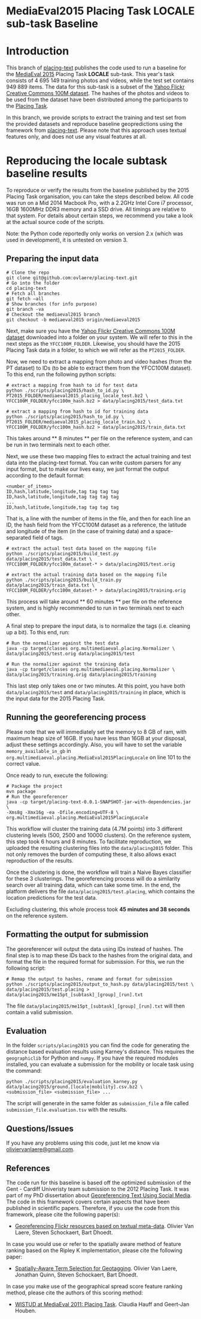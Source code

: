 MediaEval2015 Placing Task LOCALE sub-task Baseline
===================================================

# Introduction

This branch of [placing-text][placing-text] publishes the code used to run a baseline for the [MediaEval 2015][MediaEval] Placing Task **LOCALE** sub-task. This year's task consists of 4 695 149 training photos and videos, while the test set contains 949 889 items. The data for this sub-task is a subset of the [Yahoo Flickr Creative Commons 100M dataset][YFCC100M]. The hashes of the photos and videos to be used from the dataset have been distributed among the participants to the [Placing Task][Placing].

In this branch, we provide scripts to extract the training and test set from the provided datasets and reproduce baseline geopredictions using the framework from [placing-text][placing-text]. Please note that this approach uses textual features only, and does not use any visual features at all.

# Reproducing the locale subtask baseline results

To reproduce or verify the results from the baseline published by the 2015 Placing Task organisation, you can take the steps described below. All code was run on a Mid 2014 Macbook Pro, with a 2.2GHz Intel Core i7 processor, 16GB 1600MHz DDR3 memory and a SSD drive. All timings are relative to that system. For details about certain steps, we recommend you take a look at the actual source code of the scripts.

Note: the Python code reportedly only works on version 2.x (which was used in development), it is untested on version 3.

## Preparing the input data

	# Clone the repo
	git clone git@github.com:ovlaere/placing-text.git
	# Go into the folder
	cd placing-text
	# Fetch all branches
	git fetch —all
	# Show branches (for info purpose)
	git branch -va
	# Checkout the mediaeval2015 branch
	git checkout -b mediaeval2015 origin/mediaeval2015

Next, make sure you have the [Yahoo Flickr Creative Commons 100M dataset][YFCC100M] downloaded into a folder on your system. We will refer to this in the next steps as the `YFCC100M_FOLDER`. Likewise, you should have the 2015 Placing Task data in a folder, to which we will refer as the `PT2015_FOLDER`.

Now, we need to extract a mapping from photo and video hashes (from the PT dataset) to IDs (to be able to extract them from the YFCC100M dataset). To this end, run the following python scripts:

	# extract a mapping from hash to id for test data
	python ./scripts/placing2015/hash_to_id.py \
	PT2015_FOLDER/mediaeval2015_placing_locale_test.bz2 \
	YFCC100M_FOLDER/yfcc100m_hash.bz2 > data/placing2015/test_data.txt

	# extract a mapping from hash to id for training data
 	python ./scripts/placing2015/hash_to_id.py \
 	PT2015_FOLDER/mediaeval2015_placing_locale_train.bz2 \
 	YFCC100M_FOLDER/yfcc100m_hash.bz2 > data/placing2015/train_data.txt

This takes around ** 8 minutes ** per file on the reference system, and can be run in two terminals next to each other.

Next, we use these two mapping files to extract the actual training and test data into the placing-text format. You can write custom parsers for any input format, but to make our lives easy, we just format the output according to the default format:

	<number_of_items>
    ID,hash,latitude,longitude,tag tag tag tag
    ID,hash,latitude,longitude,tag tag tag tag
    ...
    ID,hash,latitude,longitude,tag tag tag tag

That is, a line with the number of items in the file, and then for each line an ID, the hash field from the YFCC100M dataset as a reference, the latitude and longitude of the
item (in the case of training data) and a space-separated field of tags.

	# extract the actual test data based on the mapping file
	python ./scripts/placing2015/build_test.py data/placing2015/test_data.txt \
	YFCC100M_FOLDER/yfcc100m_dataset-* > data/placing2015/test.orig

	# extract the actual training data based on the mapping file
	python ./scripts/placing2015/build_train.py data/placing2015/train_data.txt \
	YFCC100M_FOLDER/yfcc100m_dataset-* > data/placing2015/training.orig

This process will take around ** 60 minutes ** per file on the reference system, and is highly recommended to run in two terminals next to each other.

A final step to prepare the input data, is to normalize the tags (i.e. cleaning up a bit). To this end, run:

	# Run the normalizer against the test data
	java -cp target/classes org.multimediaeval.placing.Normalizer \
	data/placing2015/test.orig data/placing2015/test

	# Run the normalizer against the training data
	java -cp target/classes org.multimediaeval.placing.Normalizer \
	data/placing2015/training.orig data/placing2015/training

This last step only takes one or two minutes. At this point, you have both `data/placing2015/test` and `data/placing2015/training` in place, which is the input data for the 2015 Placing Task.

## Running the georeferencing process

Please note that we will immediately set the memory to 8 GB of ram, with maximum heap size of 16GB. If you have less than 16GB at your disposal, adjust these settings accordingly. Also, you will have to set the variable `memory_available_in_gb` in `org.multimediaeval.placing.MediaEval2015PlacingLocale` on line 101 to the correct value.

Once ready to run, execute the following:

	# Package the project
	mvn package
	# Run the georeferencer
	java -cp target/placing-text-0.0.1-SNAPSHOT-jar-with-dependencies.jar \
    -Xms8g -Xmx16g -ea -Dfile.encoding=UTF-8 \
    org.multimediaeval.placing.MediaEval2015PlacingLocale

This workflow will cluster the training data (4.7M points) into 3 different clustering levels (500, 2500 and 10000 clusters). On the reference system, this step took 6 hours and 8 minutes. To facilitate reproduction, we uploaded the resulting clustering files into the `data/placing2015` folder. This not only removes the burden of computing these, it also allows exact reproduction of the results.

Once the clustering is done, the workflow will train a Naive Bayes classifier for these 3 clusterings. The georeferencing process will do a similarity search over all training data, which can take some time. In the end, the platform delivers the file `data/placing2015/test.placing`, which contains the location predictions for the test data.

Excluding clustering, this whole process took **45 minutes and 38 seconds** on the reference system.

## Formatting the output for submission

The georeferencer will output the data using IDs instead of hashes. The final step is to map these IDs back to the hashes from the original data, and format the file in the required format for submission. For this, we run the following script:

	# Remap the output to hashes, rename and format for submission
	python ./scripts/placing2015/output_to_hash.py data/placing2015/test \
	data/placing2015/test.placing > data/placing2015/me15pt_[subtask]_[group]_[run].txt

The file `data/placing2015/me15pt_[subtask]_[group]_[run].txt` will then contain a valid submission.

## Evaluation

In the folder `scripts/placing2015` you can find the code for generating the distance based evaluation results using Karney's distance. This requires the `geographiclib` for Python and `numpy`. If you have the required modules installed, you can evaluate a submission for the mobility or locale task using the command:

	python ./scripts/placing2015/evaluation_karney.py data/placing2015/ground.[locale|mobility].csv.bz2 \
	<submission_file> <submission_file> ...

The script will generate in the same folder as `submission_file` a file called `submission_file.evaluation.tsv` with the results.

## Questions/Issues

If you have any problems using this code, just let me know via oliviervanlaere@gmail.com.

## References

The code run for this baseline is based off the optimized submission of the Gent - Cardiff Univeristy team submission to the 2012 Placing Task. It was part of my PhD dissertation about [Georeferencing Text Using Social Media][PhD]. The code in this framework covers certain aspects that have been published in 
scientific papers. Therefore, if you use the code from this framework, please
cite the following paper(s):

* [Georeferencing Flickr resources based on textual meta-data][INS]. Olivier Van 
Laere, Steven Schockaert, Bart Dhoedt. 

In case you would use or refer to the spatially aware method of feature ranking
based on the Ripley K implementation, please cite the following paper:

* [Spatially-Aware Term Selection for Geotagging][INS]. Olivier Van Laere, 
Jonathan Quinn, Steven Schockaert, Bart Dhoedt.

In case you make use of the geographical spread score feature ranking method, 
please cite the authors of this scoring method:

* [WISTUD at MediaEval 2011: Placing Task][WISTUD]. Claudia Hauff and 
Geert-Jan Houben.

[PhD]: http://www.van-laere.net/Phd_VanLaereOlivier.pdf  "Georeferencing Text Using Social Media"
[INS]: http://dx.doi.org/10.1016/j.ins.2013.02.045 "Georeferencing Flickr resources based on textual meta-data"
[TKDE]: http://www.computer.org/csdl/trans/tk/preprint/06475942-abs.html "Spatially-Aware Term Selection for Geotagging"
[WISTUD]: http://ceur-ws.org/Vol-807/Hauff_WISTUD_Placing_me11wn.pdf "WISTUD at MediaEval 2011: Placing Task"
[placing-text]: https://github.com/ovlaere/placing-text "placing-text"
[MediaEval]: http://www.multimediaeval.org "MediaEval 2015"
[Placing]: www.multimediaeval.org/mediaeval2015/placing2015/ "MediaEval Placing Task"
[YFCC100M]: http://bit.ly/yfcc100md "Yahoo Flickr Creative Commons 100M dataset"
